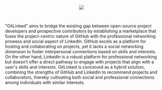 <p align="center"> <img src="https://i.ibb.co/y594S74/gitlinked.png"/> </p>


<br>

"GitLinked" aims to bridge the existing gap between open-source project developers and prospective contributors by establishing a marketplace that fuses the project-centric nature of GitHub with the professional networking prowess and social aspect of LinkedIn. GitHub excels as a platform for hosting and collaborating on projects, yet it lacks a social networking dimension to foster interpersonal connections based on skills and interests. On the other hand, LinkedIn is a robust platform for professional networking but doesn’t offer a direct pathway to engage with projects that align with a user's skills and interests. GitLinked is conceived as a hybrid solution, combining the strengths of GitHub and LinkedIn to recommend projects and collaborators, thereby cultivating both social and professional connections among individuals with similar interests.
